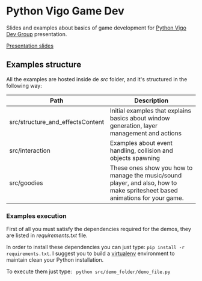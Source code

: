 # Python Vigo Game Dev

Slides and examples about basics of game development for [Python Vigo Dev Group](https://www.python-vigo.es) presentation.

[Presentation slides](http://adoankim.github.io/python-vigo-gamedev/#/)

## Examples structure

All the examples are hosted inside de *src* folder, and it's structured in the following way:

 Path                            | Description
-------------------------------- | -------------
src/structure_and_effectsContent | Initial examples that explains basics about window generation, layer management and actions
src/interaction                  | Examples about event handling, collision and objects spawning
src/goodies                      | These ones show you how to manage the music/sound player, and also, how to make spritesheet based animations for your game.

### Examples execution
First of all you must satisfy the dependencies required for the demos, they are listed in *requirements.txt* file.

In order to install these dependencies you can just type: ```pip install -r requirements.txt```. I suggest you to build a [virtualenv](https://virtualenv.pypa.io/en/latest/) environment to maintain clean your Python installation.

To execute them just type: ``` python src/demo_folder/demo_file.py```




